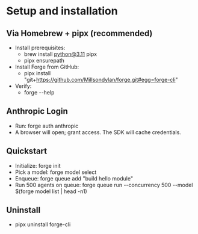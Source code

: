 # Setup and installation

## Via Homebrew + pipx (recommended)

- Install prerequisites:
  - brew install python@3.11 pipx
  - pipx ensurepath
- Install Forge from GitHub:
  - pipx install "git+https://github.com/Millsondylan/forge.git#egg=forge-cli"
- Verify:
  - forge --help

## Anthropic Login

- Run: forge auth anthropic
- A browser will open; grant access. The SDK will cache credentials.

## Quickstart

- Initialize: forge init
- Pick a model: forge model select
- Enqueue: forge queue add "build hello module"
- Run 500 agents on queue: forge queue run --concurrency 500 --model $(forge model list | head -n1)

## Uninstall

- pipx uninstall forge-cli
